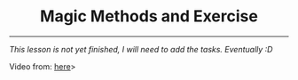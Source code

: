 <h1 align="center">Magic Methods and Exercise</h1>
<hr>
<p>
    <i>
        This lesson is not yet finished, I will need to add the tasks. Eventually :D
    </i>
<p>
<p>
Video from: 
<a href="https://www.youtube.com/watch?time_continue=3&v=xBDr0I7J-hQ&feature=emb_title">here</a>>
</p>
